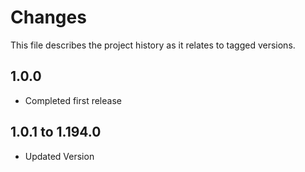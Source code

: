 # Changes
This file describes the project history as it relates to tagged versions.

## 1.0.0
- Completed first release

## 1.0.1 to 1.194.0
- Updated Version
